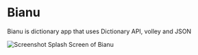 # Bianu

Bianu is dictionary app that uses Dictionary API, volley and JSON

![Screenshot](https://user-images.githubusercontent.com/66275437/212554572-a5797d27-48f5-48a8-8c8b-2b2a4074f7b1.png)
Splash Screen of Bianu
